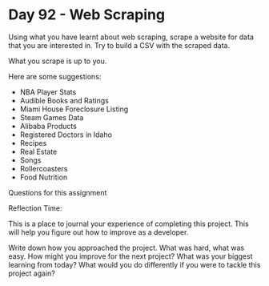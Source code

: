 Day 92 - Web Scraping
=============================

Using what you have learnt about web scraping, scrape a website for data that you are interested in. Try to build a CSV with the scraped data.

What you scrape is up to you.


Here are some suggestions:

* NBA Player Stats
* Audible Books and Ratings
* Miami House Foreclosure Listing
* Steam Games Data
* Alibaba Products
* Registered Doctors in Idaho
* Recipes
* Real Estate
* Songs
* Rollercoasters
* Food Nutrition


Questions for this assignment

Reflection Time:

This is a place to journal your experience of completing this project. This will help you figure out how to improve as a developer.

Write down how you approached the project. What was hard, what was easy. How might you improve for the next project? What was your biggest learning from today? What would you do differently if you were to tackle this project again?
